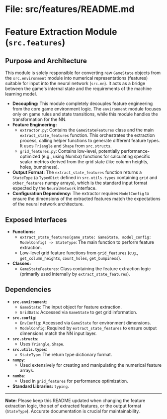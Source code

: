# File: src/features/README.md
# Feature Extraction Module (`src.features`)

## Purpose and Architecture

This module is solely responsible for converting raw `GameState` objects from the `src.environment` module into numerical representations (features) suitable for input into the neural network (`src.nn`). It acts as a bridge between the game's internal state and the requirements of the machine learning model.

-   **Decoupling:** This module completely decouples feature engineering from the core game environment logic. The `environment` module focuses only on game rules and state transitions, while this module handles the transformation for the NN.
-   **Feature Engineering:**
    -   `extractor.py`: Contains the `GameStateFeatures` class and the main `extract_state_features` function. This orchestrates the extraction process, calling helper functions to generate different feature types. It uses `Triangle` and `Shape` from `src.structs`.
    -   `grid_features.py`: Contains low-level, potentially performance-optimized (e.g., using Numba) functions for calculating specific scalar metrics derived from the grid state (like column heights, holes, bumpiness).
-   **Output Format:** The `extract_state_features` function returns a `StateType` (a `TypedDict` defined in `src.utils.types` containing `grid` and `other_features` numpy arrays), which is the standard input format expected by the `NeuralNetwork` interface.
-   **Configuration Dependency:** The extractor requires `ModelConfig` to ensure the dimensions of the extracted features match the expectations of the neural network architecture.

## Exposed Interfaces

-   **Functions:**
    -   `extract_state_features(game_state: GameState, model_config: ModelConfig) -> StateType`: The main function to perform feature extraction.
    -   Low-level grid feature functions from `grid_features` (e.g., `get_column_heights`, `count_holes`, `get_bumpiness`).
-   **Classes:**
    -   `GameStateFeatures`: Class containing the feature extraction logic (primarily used internally by `extract_state_features`).

## Dependencies

-   **`src.environment`**:
    -   `GameState`: The input object for feature extraction.
    -   `GridData`: Accessed via `GameState` to get grid information.
-   **`src.config`**:
    -   `EnvConfig`: Accessed via `GameState` for environment dimensions.
    -   `ModelConfig`: Required by `extract_state_features` to ensure output dimensions match the NN input layer.
-   **`src.structs`**:
    -   Uses `Triangle`, `Shape`.
-   **`src.utils.types`**:
    -   `StateType`: The return type dictionary format.
-   **`numpy`**:
    -   Used extensively for creating and manipulating the numerical feature arrays.
-   **`numba`**:
    -   Used in `grid_features` for performance optimization.
-   **Standard Libraries:** `typing`.

---

**Note:** Please keep this README updated when changing the feature extraction logic, the set of extracted features, or the output format (`StateType`). Accurate documentation is crucial for maintainability.